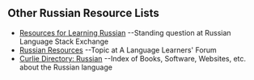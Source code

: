 ## Other Russian Resource Lists
* [Resources for Learning Russian](https://russian.stackexchange.com/questions/833/resources-for-learning-russian)
	--Standing question at Russian Language Stack Exchange
* [Russian Resources](https://forum.language-learners.org/viewtopic.php?f=19&t=5376&p=63359#p63359/)
	--Topic at A Language Learners' Forum
* [Curlie Directory: Russian](http://curlie.org/Science/Social_Sciences/Linguistics/Languages/Natural/Indo-European/Slavic/Russian/)
	--Index of Books, Software, Websites, etc. about the Russian language
